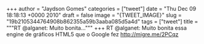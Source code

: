 
+++
author = "Jaydson Gomes"
categories = ["tweet"]
date = "Thu Dec 09 18:18:13 +0000 2010"
draft = false
image = "{TWEET_IMAGE}"
slug = "19b2105344764908b862355a59b3aaba085d5a4d"
tags = ["tweet"]
title = """RT @alganet: Muito bonita..."""
+++
RT @alganet: Muito bonita essa engine de gráficos HTML5 que o Google fez http://migre.me/2PCqz
